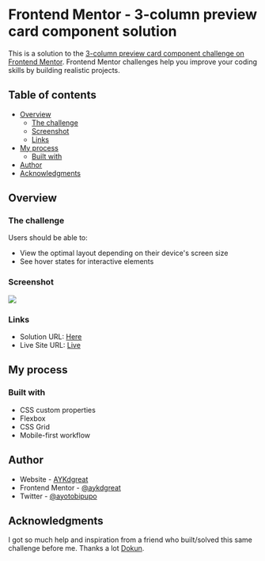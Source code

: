 # Frontend Mentor - 3-column preview card component solution

This is a solution to the [3-column preview card component challenge on Frontend Mentor](https://www.frontendmentor.io/challenges/3column-preview-card-component-pH92eAR2-). Frontend Mentor challenges help you improve your coding skills by building realistic projects. 

## Table of contents

- [Overview](#overview)
  - [The challenge](#the-challenge)
  - [Screenshot](#screenshot)
  - [Links](#links)
- [My process](#my-process)
  - [Built with](#built-with)
- [Author](#author)
- [Acknowledgments](#acknowledgments)

## Overview

### The challenge

Users should be able to:

- View the optimal layout depending on their device's screen size
- See hover states for interactive elements

### Screenshot

![](./screenshot.png)

### Links

- Solution URL: [Here](https://your-solution-url.com)
- Live Site URL: [Live](https://frmentor-practice.vercel.app/project2/index.html)

## My process

### Built with
- CSS custom properties
- Flexbox
- CSS Grid
- Mobile-first workflow

## Author

- Website - [AYKdgreat](https://aykdgreat.vercel.app)
- Frontend Mentor - [@aykdgreat](https://www.frontendmentor.io/profile/AYKdgreat)
- Twitter - [@ayotobipupo](https://www.twitter.com/ayotobipupo)

## Acknowledgments

I got so much help and inspiration from a friend who built/solved this same challenge before me. Thanks a lot <a href="http://github.com/oladokun14">Dokun</a>.
